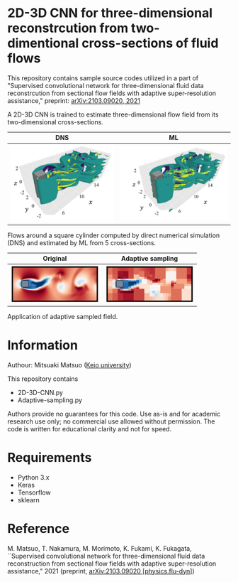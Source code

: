 # 2D-3D CNN for three-dimensional reconstrcution from two-dimentional cross-sections of fluid flows
This repository contains sample source codes utilized in a part of "Supervised convolutional network for three-dimensional fluid data reconstrcution from sectional flow fields with adaptive super-resolution assistance," preprint: [arXiv:2103.09020, 2021](https://arxiv.org/abs/2103.09020)

A 2D-3D CNN is trained to estimate three-dimensional flow field from its two-dimensional cross-sections. 

| DNS | ML |
|:---:|:---:|
| <img src="image/DNS.png" width="340px"> | <img src="image/5sec.png" width="360px"> |

Flows around a square cylinder computed by direct numerical simulation (DNS) and estimated by ML from 5 cross-sections.

| Original | Adaptive sampling |
|:---:|:---:|
| <img src="image/original.png" width="200px"> | <img src="image/adaptive.png" width="200px"> |

Application of adaptive sampled field.

# Information
  Authour: Mitsuaki Matsuo ([Keio university](https://kflab.jp/en/))

This repository contains 
- 2D-3D-CNN.py
- Adaptive-sampling.py 

Authors provide no guarantees for this code. Use as-is and for academic research use only; no commercial use allowed without permission. The code is written for educational clarity and not for speed.

# Requirements
- Python 3.x  
- Keras  
- Tensorflow  
- sklearn

# Reference
M. Matsuo, T. Nakamura, M. Morimoto, K. Fukami, K. Fukagata, ``Supervised convolutional network for three-dimensional fluid data reconstruction from sectional flow fields with adaptive super-resolution assistance," 2021 (preprint, [arXiv:2103.09020 [physics.flu-dyn]](https://arxiv.org/abs/2103.09020))
